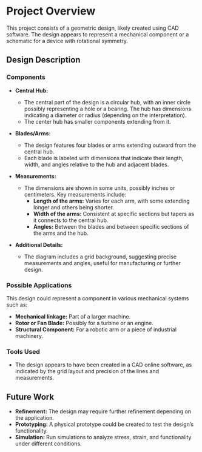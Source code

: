 # Project Overview

This project consists of a geometric design, likely created using CAD software. The design appears to represent a mechanical component or a schematic for a device with rotational symmetry.

## Design Description

### Components

- **Central Hub:** 
  - The central part of the design is a circular hub, with an inner circle possibly representing a hole or a bearing. The hub has dimensions indicating a diameter or radius (depending on the interpretation).
  - The center hub has smaller components extending from it.

- **Blades/Arms:**
  - The design features four blades or arms extending outward from the central hub.
  - Each blade is labeled with dimensions that indicate their length, width, and angles relative to the hub and adjacent blades.

- **Measurements:**
  - The dimensions are shown in some units, possibly inches or centimeters. Key measurements include:
    - **Length of the arms:** Varies for each arm, with some extending longer and others being shorter.
    - **Width of the arms:** Consistent at specific sections but tapers as it connects to the central hub.
    - **Angles:** Between the blades and between specific sections of the arms and the hub.

- **Additional Details:**
  - The diagram includes a grid background, suggesting precise measurements and angles, useful for manufacturing or further design.

### Possible Applications

This design could represent a component in various mechanical systems such as:

- **Mechanical linkage:** Part of a larger machine.
- **Rotor or Fan Blade:** Possibly for a turbine or an engine.
- **Structural Component:** For a robotic arm or a piece of industrial machinery.

### Tools Used

- The design appears to have been created in a CAD online software, as indicated by the grid layout and precision of the lines and measurements.

## Future Work

- **Refinement:** The design may require further refinement depending on the application.
- **Prototyping:** A physical prototype could be created to test the design’s functionality.
- **Simulation:** Run simulations to analyze stress, strain, and functionality under different conditions.


